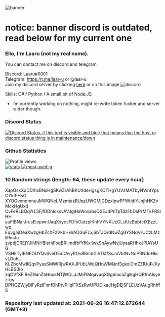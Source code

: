 
![banner](https://raw.githubusercontent.com/stop-bark/stop-bark/master/banner4.png)
# notice: banner discord is outdated, read below for my current one


### Ello, I'm Laaru (not my real name).

You can contact me on discord and telegram  

Discord: Laaru#0001  
Telegram: https://t.me/laar-u or @laar-u  
Join my discord server by clicking [here](https://discord.gg/invite/monk) or on this image ![discord](https://discord.com/api/guilds/848458923136122901/embed.png)

Skills: C# / Python / A small bit of Node.JS  

- I’m currently working on nothing, might re-write token fucker and server raider though.

### Discord Status
[![Discord Status, if this text is visible and blue that means that the host or discord status thing is in maintenance/down](https://discord.c99.nl/widget/theme-4/739824148267925565.png)](https://discord.c99.nl/)

### Github Statistics
![Profile views](https://komarev.com/ghpvc/?username=Laar-u) <br> [![stats](https://github-readme-stats.vercel.app/api?username=Laar-u&show_icons=true&theme=synthwave)](https://github.com/anuraghazra/github-readme-stats) [![most used ig](https://github-readme-stats.vercel.app/api/top-langs/?username=Laar-u&layout=compact&theme=synthwave&show_icons=true&langs_count=10)]((https://github.com/anuraghazra/github-readme-stats))

### 10 Random strings (length: 64, these update every hour)
XapOskXqDDXIxBNsHgSKwZrAhBKUXdeHgsgKOTHgYUVzMATbyNWntYpsCYkIPHsG
XYOGvxnqmnuuMWQNcLMzmtezRUqzUWGMjCDzxlpwPFWtidiYJnjhHKZvMokHgUxd
CvFeRLBQqiYLSFjfDDhIckcvAVJglHaWoxxbsQSEJdPnTpTdzFbDsPrMTkFRSiHH
auFIBNarJrusEIopwnUaqXxyosFDfxOatzpIKnhVYNXUzGLiJUzBpbfciXEzzLwz
EqvgajOeaXwzgHbZcXFzVkbHHrAOGuFLxjSbTJQrdNwZgGYSNqVrUCzLMzliRmJu
zvpdjCREjYJlMNHBIsrhFoqBRilmdfbfYfKxIIwkSnAywNvjUyaaRHhxJPiAYsUG
VSHETylBNEOUYQvSveDEaDAvyROvBBmbGihTktfSsJoVbtNvNoPRNdoHkcvLOuhL
KLZbcMwIlQqvPyasSMWIRjwRAXJPUbLWqQHnWMQnfSgkoiDmZZIUuPJXyHLBSBlo
zqOVfXFIReZNanZbHnukNTjWDLJJMiFIMqavuqXGgdmcaZglkgHQRfnAIsyezikw
DPHQZWjyBlFyRzIFnnfDhPtvPllqlFXSzRwUPUDlxaJHgDEjSFLEUzVAugRhfffS

### Repository last updated at: 2021-06-26 16:47:12.672644 (GMT+3)
